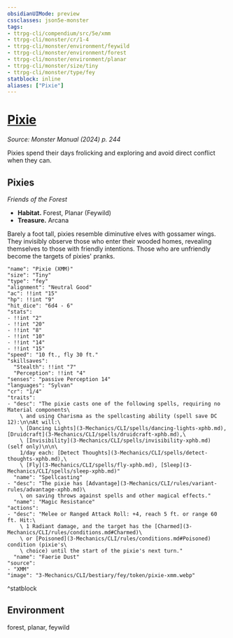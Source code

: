 ```yaml
---
obsidianUIMode: preview
cssclasses: json5e-monster
tags:
- ttrpg-cli/compendium/src/5e/xmm
- ttrpg-cli/monster/cr/1-4
- ttrpg-cli/monster/environment/feywild
- ttrpg-cli/monster/environment/forest
- ttrpg-cli/monster/environment/planar
- ttrpg-cli/monster/size/tiny
- ttrpg-cli/monster/type/fey
statblock: inline
aliases: ["Pixie"]
---
```

# [Pixie](3-Mechanics\CLI\bestiary\fey/pixie-xmm.md)
*Source: Monster Manual (2024) p. 244*  

Pixies spend their days frolicking and exploring and avoid direct conflict when they can.

## Pixies

*Friends of the Forest*

- **Habitat.** Forest, Planar (Feywild)  
- **Treasure.** Arcana  

Barely a foot tall, pixies resemble diminutive elves with gossamer wings. They invisibly observe those who enter their wooded homes, revealing themselves to those with friendly intentions. Those who are unfriendly become the targets of pixies' pranks.

```statblock
"name": "Pixie (XMM)"
"size": "Tiny"
"type": "fey"
"alignment": "Neutral Good"
"ac": !!int "15"
"hp": !!int "9"
"hit_dice": "6d4 - 6"
"stats":
- !!int "2"
- !!int "20"
- !!int "8"
- !!int "10"
- !!int "14"
- !!int "15"
"speed": "10 ft., fly 30 ft."
"skillsaves":
  "Stealth": !!int "7"
  "Perception": !!int "4"
"senses": "passive Perception 14"
"languages": "Sylvan"
"cr": "1/4"
"traits":
- "desc": "The pixie casts one of the following spells, requiring no Material components\
    \ and using Charisma as the spellcasting ability (spell save DC 12):\n\nAt will:\
    \ [Dancing Lights](3-Mechanics/CLI/spells/dancing-lights-xphb.md), [Druidcraft](3-Mechanics/CLI/spells/druidcraft-xphb.md),\
    \ [Invisibility](3-Mechanics/CLI/spells/invisibility-xphb.md) (self only)\n\n\
    1/day each: [Detect Thoughts](3-Mechanics/CLI/spells/detect-thoughts-xphb.md),\
    \ [Fly](3-Mechanics/CLI/spells/fly-xphb.md), [Sleep](3-Mechanics/CLI/spells/sleep-xphb.md)"
  "name": "Spellcasting"
- "desc": "The pixie has [Advantage](3-Mechanics/CLI/rules/variant-rules/advantage-xphb.md)\
    \ on saving throws against spells and other magical effects."
  "name": "Magic Resistance"
"actions":
- "desc": "Melee or Ranged Attack Roll: +4, reach 5 ft. or range 60 ft. Hit:\
    \ 1 Radiant damage, and the target has the [Charmed](3-Mechanics/CLI/rules/conditions.md#Charmed)\
    \ or [Poisoned](3-Mechanics/CLI/rules/conditions.md#Poisoned) condition (pixie's\
    \ choice) until the start of the pixie's next turn."
  "name": "Faerie Dust"
"source":
- "XMM"
"image": "3-Mechanics/CLI/bestiary/fey/token/pixie-xmm.webp"
```
^statblock

## Environment

forest, planar, feywild